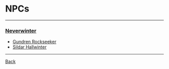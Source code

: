 # NPCs
---

### [Neverwinter](../locations/neverwinter.md)
 - [Gundren Rockseeker](./gundren-rockseeker.md)
 - [Sildar Hallwinter](./sildar-hallwinter.md)

---
[Back](../index.md)